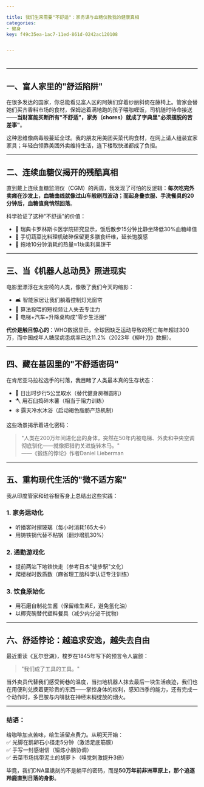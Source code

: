 ```yaml
---

title: 我们生来需要"不舒适"：家务课与血糖仪教我的健康真相 
categories:
- 健身
key: f49c35ea-1ac7-11ed-861d-0242ac120108


---
```


#  

---

## 一、富人家里的"舒适陷阱"  
在很多发达的国家，你总能看见富人区的阿姨们穿着纱丽斜倚在藤椅上。管家会替她们买齐香料市场的食材，保姆追着满地跑的孩子喂咖喱饭，司机随时待命接送——**当财富能买断所有"不舒适"，家务（chores）就成了字典里"必须摆脱的苦差事"**。  

这种思维像病毒般蔓延全球。我的朋友用美团买菜代购食材，在网上请人组装宜家家具；年轻白领靠美团外卖维持生活，连下楼取快递都成了负担。  

---

## 二、连续血糖仪揭开的残酷真相  
直到戴上连续血糖监测仪（CGM）的两周，我发现了可怕的反逻辑：**每次吃完外卖瘫在沙发上，血糖曲线就像过山车般剧烈波动；而起身叠衣服、手洗餐具的20分钟后，血糖值竟悄然回落**。  

科学验证了这种"不舒适"的价值：  
- 🔬 瑞典卡罗林斯卡医学院研究显示，饭后散步15分钟比静坐降低30%血糖峰值  
- 🥗 手切蔬菜比料理机破碎保留更多膳食纤维，延长饱腹感  
- 🧹 拖地10分钟消耗的热量≈1块奥利奥饼干  

---

## 三、当《机器人总动员》照进现实  
电影里漂浮在太空椅的人类，像极了我们今天的缩影：  
- 🛋️ 智能家居让我们躺着控制灯光窗帘  
- 📱 算法投喂的短视频让人失去专注力  
- 🚗 电梯+汽车+升降桌构成"零步生活圈"  

**代价是触目惊心的**：WHO数据显示，全球因缺乏运动导致的死亡每年超过300万，而中国成年人糖尿病患病率已达11.2%（2023年《柳叶刀》数据）。  

---

## 四、藏在基因里的"不舒适密码"  
在肯尼亚马拉松选手的村落，我目睹了人类最本真的生存状态：  
- 🌄 日出时步行5公里取水（替代健身房椭圆机）  
- 🪓 用石臼捣碎木薯（相当于阻力训练）  
- ❄️ 露天冷水沐浴（启动褐色脂肪产热机制）  

这些场景揭示着进化密码：  
> "人类在200万年间进化出的身体，突然在50年内被电梯、外卖和中央空调彻底驯化——就像把猎豹关进旋转木马。"  
> ——《锻炼的悖论》作者Daniel Lieberman  

---

## 五、重构现代生活的"微不适方案"  
我从印度管家和硅谷极客身上总结出这些实践：  

### 1. 家务运动化  
- 听播客时擦玻璃（每小时消耗165大卡）  
- 用铸铁锅代替不粘锅（翻炒增肌30%）  

### 2. 通勤游戏化  
- 提前两站下地铁快走（参考日本"徒步駅"文化）  
- 爬楼梯时数质数（麻省理工脑科学认证专注训练）  

### 3. 饮食原始化  
- 用石磨自制花生酱（保留维生素E，避免氢化油）  
- 以椰壳碗替代塑料餐具（减少内分泌干扰物）  

---

## 六、舒适悖论：越追求安逸，越失去自由  
最近重读《瓦尔登湖》，梭罗在1845年写下的预言令人震颤：  
> "我们成了工具的工具。"  

当外卖员代替我们感受街巷的温度，当扫地机器人抹去最后一块生活痕迹，我们也在用便利兑换着更珍贵的东西——掌控身体的权利，感知四季的能力，还有完成一个动作时，多巴胺与内啡肽在神经末梢绽放的烟火。  

---

### 结语：  
给咖啡加点苦味，给生活留点费力。从明天开始：  
✅ 光脚在鹅卵石小径走5分钟（激活足底筋膜）  
✅ 手写一封感谢信（锻炼小脑协调）  
✅ 去菜市场挑带泥土的胡萝卜（嗅觉刺激提升3倍）  

毕竟，我们DNA里镌刻的不是躺平的密码，而是**50万年前非洲草原上，那个追逐羚鹿直到日落的身影**。  



